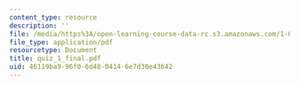 ```yaml
---
content_type: resource
description: ''
file: /media/https%3A/open-learning-course-data-rc.s3.amazonaws.com/1-051-structural-engineering-design-fall-2003/46119ba996f06d4804146e7d30e43642_quiz_1_final.pdf
file_type: application/pdf
resourcetype: Document
title: quiz_1_final.pdf
uid: 46119ba9-96f0-6d48-0414-6e7d30e43642
---
```

